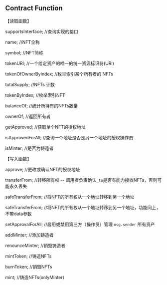 ## Contract Function

【读取函数】

supportsInterface;             //查询实现的接口

name;                          //NFT全称

symbol;                        //NFT简称

tokenURI;                      //一个给定资产的唯一的统一资源标识符(URI)

tokenOfOwnerByIndex;           //枚举索引某个所有者的 NFTs

totalSupply;                   //NFTs 计数

tokenByIndex;                  //枚举索引NFT

balanceOf;                     //统计所持有的NFTs数量

ownerOf;                       //返回所有者

getApproved;                   //获取单个NFT的授权地址

isApprovedForAll;              //查询一个地址是否是另一个地址的授权操作员

isMinter;                      //是否为铸造者


【写入函数】

approve;                       //更改或确认NFT的授权地址

transferFrom;                  //转移所有权 -- 调用者负责确认`_to`是否有能力接收NFTs，否则可能永久丢失

safeTransferFrom;              //将NFT的所有权从一个地址转移到另一个地址

safeTransferFrom;              //将NFT的所有权从一个地址转移到另一个地址，功能同上，不带data参数

setApprovalForAll;             //启用或禁用第三方（操作员）管理 `msg.sender` 所有资产

addMinter;                     //添加铸造者

renounceMinter;                //销毁铸造者

mintToken;                     //铸造NFTs

burnToken;                     //销毁NFTs

mint;                          //铸造NFTs(onlyMinter)
